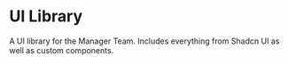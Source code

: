 # UI Library

A UI library for the Manager Team. Includes everything from Shadcn UI as well as custom components.